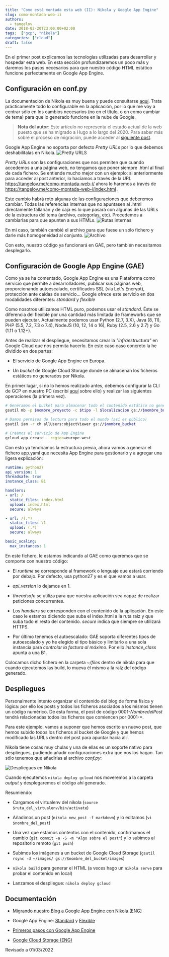 ```yaml
---
title: "Como está montada esta web (II): Nikola y Google App Engine"
slug: como-montada-web-ii
authors:
  - tangelov
date: 2018-02-20T23:00:00+02:00
tags:  ["gcp", "nikola"]
categories: ["cloud"]
draft: false
---
```


En el primer post explicamos las tecnologías utilizadas para desarrollar y hospedar esta web. En esta sección profundizaremos un poco más y daremos los pasos necesarios para que nuestro código HTML estático funcione perfectamente en Google App Engine.

<!--more-->

## Configuración en conf.py
La documentación de Nikola es muy buena y puede consultarse [aquí](https://getnikola.com/conf.html). Trata prácticamente todo lo configurable en la aplicación, por lo que me voy a centrar sólo en los cambios necesarios (no en el título, o en como cambiar de tema) para que lo generado funcione en la nube de Google.

> __Nota del autor__: Este artículo no representa el estado actual de la web puesto que se ha migrado a Hugo a lo largo del 2020. Para saber más sobre el proceso de migración, puede acceder al [siguiente post](https://tangelov.me/posts/tangelov-en-hugo.html).

Google App Engine no soporta por defecto _Pretty URLs_ por lo que debemos deshabilitalas en Nikola.
![Pretty URLS](https://storage.googleapis.com/tangelov-data/images/0005-00.png)

_Pretty URLs_ son las configuraciones que nos permiten que cuando accedemos a una página web, no tengamos que poner siempre .html al final de cada fichero. Se entiende mucho mejor con un ejemplo: si anteriormente para acceder al post anterior, lo hacíamos a través de la URL https://tangelov.me/como-montada-web-i/ ahora lo haremos a través de https://tangelov.me/como-montada-web-i/index.html .

Este cambio habrá roto algunas de las configuraciones que deberemos cambiar. Todas las referencias internas que no apuntasen al .html directamente fallarían y de caja es lo que pasará con algunas de las URLs de la estructura del tema (archivo, categorías, etc). Procedemos a cambiarlas para que apunten a sus HTMLs.
![Rutas internas](https://storage.googleapis.com/tangelov-data/images/0005-01.png)

En mi caso, también cambié el archivo para que fuese un sólo fichero y darle más homogeneidad al conjunto.
![Archivo](https://storage.googleapis.com/tangelov-data/images/0005-02.png)

Con esto, nuestro código ya funcionará en GAE, pero también necesitamos desplegarlo.

## Configuración de Google App Engine (GAE)
Como ya se ha comentado, Google App Engine es una Plataforma como servicio que permite a desarrolladores, publicar sus páginas web, proporcionando autoescalado, certificados SSL (vía Let's Encrypt), protección ante caídas de servicio... Google ofrece este servicio en dos modalidades diferentes: _standard_ y _flexible_

Como nosotros utilizamos HTML puro, podemos usar el _standard_. Éste se diferencia del flexible por una cantidad más limitada de frameworks que se pueden ejecutar. Actualmente podemos usar Python (2.7, 3.X), Java (8, 11), PHP (5.5, 7.2, 7.3 o 7.4), NodeJS (10, 12, 14 o 16), Ruby (2.5, 2.6 y 2.7) y Go (1.11 o 1.12+).

Antes de realizar el despliegue, necesitamos crear la _"infraestructura"_ en Google Cloud que nos permita hacerlo. En este caso caso concreto la he dividido en dos partes:

* El servicio de Google App Engine en Europa.

* Un _bucket_ de Google Cloud Storage donde se almacenan los ficheros estáticos no generados por Nikola.

En primer lugar, si no lo hemos realizado antes, debemos configurar la CLI de GCP en nuestro PC (escribí [aquí](https://tangelov.me/posts/conectar-gcp-con-linux.html) sobre ello) y realizar las siguientes operaciones (la primera vez).
```bash
# Generamos el bucket para almacenar todo el contenido estático no generado por Nikola
gsutil mb -p $nombre_proyecto -c $tipo -l $localizacion gs://$nombre_bucket/

# Damos permisos de lectura para todo el mundo (así es público)
gsutil iam -r ch allUsers:objectViewer gs://$nombre_bucket

# Creamos el servicio de App Engine
gcloud app create --region=europe-west
```

Con esto ya tendríamos la estructura previa, ahora vamos a generar el fichero app.yaml que necesita App Engine para gestionarlo y a agregar una ligera explicación:

```yaml
runtime: python27
api_version: 1
threadsafe: true
instance_class: B1

handlers:
- url: /
  static_files: index.html
  upload: index.html
  secure: always

- url: /(.*)
  static_files: \1
  upload: (.*)
  secure: always

basic_scaling:
  max_instances: 1
```

En este fichero, le estamos indicando al GAE como queremos que se comporte con nuestro código:

* El _runtime_ se corresponde al framework o lenguaje que estará corriendo por debajo. Por defecto, usa python27 y es el que vamos a usar.

* _api_version_ lo dejamos en 1.

* _threadsafe_ se utiliza para que nuestra aplicación sea capaz de realizar peticiones concurrentes.

* Los _handlers_ se corresponden con el contenido de la aplicación. En este caso le estamos diciendo que suba el index.html a la ruta raiz y que suba todo el resto del contenido. _secure_ indica que siempre se utilizará HTTPS.

* Por último tenemos el autoescalado: GAE soporta diferentes tipos de autoescalado y yo he elegido el tipo básico y limitarlo a una sola instancia para _controlar la factura al máximo_. Por ello _instance\_class_ apunta a una B1.

Colocamos dicho fichero en la carpeta _~/files_ dentro de nikola para que cuando ejecutemos las build, lo mueva él mismo a la raíz del código generado.

## Despliegues
Personalmente intento organizar el contenido del blog de forma física y lógica: por ello los posts y todos los ficheros asociados a los mismos tienen un código numérico. De esta forma, el post de código 0001-_NombredelPost_ tendrá relacionadas todos los ficheros que comiencen por 0001-*.

Para este ejemplo, vamos a suponer que hemos escrito un nuevo post, que hemos subido todos los ficheros al bucket de Google y que hemos modificado las URLs dentro del post para apuntar hacia allí.

Nikola tiene cosas muy chulas y una de ellas es un soporte nativo para despliegues, pudiendo añadir configuraciones extra que nos los hagan. Tan sólo tenemos que añadirlas al archivo _conf.py_:

![Despliegues en Nikola](https://storage.googleapis.com/tangelov-data/images/0005-03.png)

Cuando ejecutemos ``nikola deploy gcloud`` nos moveremos a la carpeta _output_ y desplegaremos el código ahí generado.

Resumiendo:

* Cargamos el virtualenv del nikola (``source $ruta_del_virtualenv/bin/activate``)

* Añadimos un post (``nikola new_post -f markdown``) y lo editamos (``vi $nombre_del_post``)

* Una vez que estamos contentos con el contenido, confirmamos el cambio (``git commit -a -S -m "Algo sobre el post"``) y lo subimos al repositorio remoto (``git push``)

* Subimos los imágenes a un bucket de Google Cloud Storage (``gsutil rsync -d ~/images/ gs://$nombre_del_bucket/images``)

* ``nikola build`` para generar el HTML (a veces hago un ``nikola serve`` para probar el contenido en local)

* Lanzamos el despliegue: ``nikola deploy gcloud``

## Documentación

* [Migrando nuestro Blog a Google App Engine con Nikola (ENG)](https://ontoblogie.clabaut.net/en/posts/201712/migrating-blog-to-nikola-%2B-gae.html)

* Google App Engine: [Standard](https://cloud.google.com/appengine/docs/standard/) y [Flexible](https://cloud.google.com/appengine/docs/flexible/)

* [Primeros pasos con Google App Engine](https://cloud.google.com/appengine/docs/standard/python/quickstart)

* [Google Cloud Storage (ENG)](https://cloud.google.com/storage/docs/how-to)

Revisado a 01/03/2022
